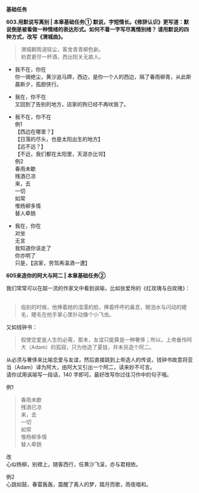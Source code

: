 **基础任务**  

**603.用默说写离别 | 本章基础任务① 默说，字短情长。《修辞认识》更写道：默说倒是被看做一种情绪的表达形式。如何不着一字写尽离情别绪？ 请用默说的四种方式，改写《渭城曲》。**

>渭城朝雨浥轻尘，客舍青青柳色新。  
劝君更尽一杯酒，西出阳关无故人。 

- 我不在，你在  
你一骑绝尘，黄沙追马蹄，西边，是你一个人的西边，隔了春雨柳青，从此斯晨斯夕，孤胆侠行。  

- 我在，你不在  
又回到了告别的地方，店家的狗已经不再吠我了。  

- 我不在，你不在   
例1  
【西边在哪里？】  
【日落的尽头，也是太阳出生的地方】  
【远不远？】  
【不远，我们都在太阳里，天涯亦比邻】  
例2  
春雨未歇  
残酒已凉  
来，去  
一切  
如常  
惟杨柳多情  
替人牵肠

- 我在，你在  
对坐  
无言  
我知道你该走了  
你亦明了  
只是，【店家，劳驾再温酒一遭】

**605来造你的阿大与阿二 | 本章基础任务②**  

我们常常可以在超一流的作家文中看到讽喻，比如张爱玲的《红玫瑰与白玫瑰》：  
>临别的时候，他捧着她的湿濡的脸，捧着呼呼的鼻息，眼泪水与闪动的睫毛，睫毛在他手掌心里扑动像个小飞虫。

又如钱钟书：  
>假使恋爱是人生的必需，那末，友谊只能算是一种奢侈；所以，上帝垂怜阿大（Adam）的孤寂，只为他造了夏娃，并未另造个阿二。

从必须与奢侈来比喻恋爱与友谊，然后直接跳到上帝造人的传说，钱钟书故意将亚当（Adam）译为阿大，由阿大又引出一个阿二，读来妙不可言。  
请你试用讽喻写一段话，140 字即可。最好改写你过往习作中的句子哦。

例1  
>春雨未歇   
残酒已凉  
来，去  
一切  
如常  
惟杨柳多情  
替人牵肠  

改  
心似杨柳，别襟上，随客西行，任黄沙飞滚，亦与君相依。  

例2  
心跳如鼓，春雷轰轰，震醒了离人的梦，踏月而歌，雨夜唱和。


















